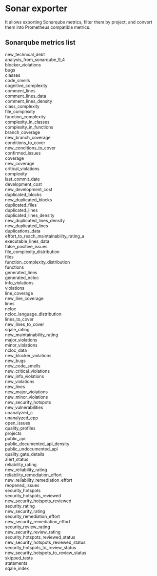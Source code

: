 # Sonar exporter

It allows exporting Sonarqube metrics, filter them by project, and convert them into Prometheus compatible metrics.

## Sonarqube metrics list

new_technical_debt<br />
analysis_from_sonarqube_9_4<br />
blocker_violations<br />
bugs<br />
classes<br />
code_smells<br />
cognitive_complexity<br />
comment_lines<br />
comment_lines_data<br />
comment_lines_density<br />
class_complexity<br />
file_complexity<br />
function_complexity<br />
complexity_in_classes<br />
complexity_in_functions<br />
branch_coverage<br />
new_branch_coverage<br />
conditions_to_cover<br />
new_conditions_to_cover<br />
confirmed_issues<br />
coverage<br />
new_coverage<br />
critical_violations<br />
complexity<br />
last_commit_date<br />
development_cost<br />
new_development_cost<br />
duplicated_blocks<br />
new_duplicated_blocks<br />
duplicated_files<br />
duplicated_lines<br />
duplicated_lines_density<br />
new_duplicated_lines_density<br />
new_duplicated_lines<br />
duplications_data<br />
effort_to_reach_maintainability_rating_a<br />
executable_lines_data<br />
false_positive_issues<br />
file_complexity_distribution<br />
files<br />
function_complexity_distribution<br />
functions<br />
generated_lines<br />
generated_ncloc<br />
info_violations<br />
violations<br />
line_coverage<br />
new_line_coverage<br />
lines<br />
ncloc<br />
ncloc_language_distribution<br />
lines_to_cover<br />
new_lines_to_cover<br />
sqale_rating<br />
new_maintainability_rating<br />
major_violations<br />
minor_violations<br />
ncloc_data<br />
new_blocker_violations<br />
new_bugs<br />
new_code_smells<br />
new_critical_violations<br />
new_info_violations<br />
new_violations<br />
new_lines<br />
new_major_violations<br />
new_minor_violations<br />
new_security_hotspots<br />
new_vulnerabilities<br />
unanalyzed_c<br />
unanalyzed_cpp<br />
open_issues<br />
quality_profiles<br />
projects<br />
public_api<br />
public_documented_api_density<br />
public_undocumented_api<br />
quality_gate_details<br />
alert_status<br />
reliability_rating<br />
new_reliability_rating<br />
reliability_remediation_effort<br />
new_reliability_remediation_effort<br />
reopened_issues<br />
security_hotspots<br />
security_hotspots_reviewed<br />
new_security_hotspots_reviewed<br />
security_rating<br />
new_security_rating<br />
security_remediation_effort<br />
new_security_remediation_effort<br />
security_review_rating<br />
new_security_review_rating<br />
security_hotspots_reviewed_status<br />
new_security_hotspots_reviewed_status<br />
security_hotspots_to_review_status<br />
new_security_hotspots_to_review_status<br />
skipped_tests<br />
statements<br />
sqale_index<br />

